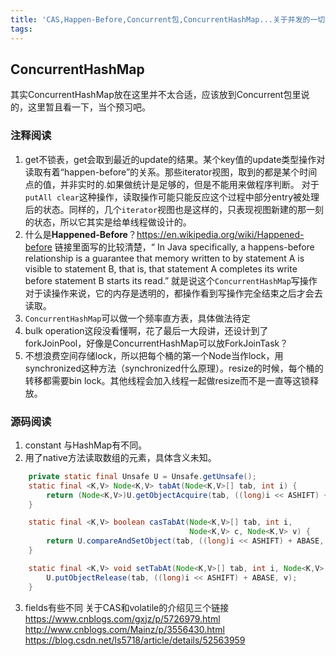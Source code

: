 ```yaml
---
title: 'CAS,Happen-Before,Concurrent包,ConcurrentHashMap...关于并发的一切'
tags:
---
```


## ConcurrentHashMap
其实ConcurrentHashMap放在这里并不太合适，应该放到Concurrent包里说的，这里暂且看一下，当个预习吧。

### 注释阅读
1. get不锁表，get会取到最近的update的结果。某个key值的update类型操作对读取有着“happen-before”的关系。那些iterator视图，取到的都是某个时间点的值，并非实时的.如果做统计是足够的，但是不能用来做程序判断。
对于`putAll clear`这种操作，读取操作可能只能反应这个过程中部分entry被处理后的状态。同样的，几个`iterator`视图也是这样的，只表现视图新建的那一刻的状态，所以它其实是给单线程做设计的。
2. 什么是**Happened-Before**？https://en.wikipedia.org/wiki/Happened-before   链接里面写的比较清楚，“ In Java specifically, a happens-before relationship is a guarantee that memory written to by statement A is visible to statement B, that is, that statement A completes its write before statement B starts its read.”
就是说这个``ConcurrentHashMap``写操作对于读操作来说，它的内存是透明的，都操作看到写操作完全结束之后才会去读取。
1. `ConcurrentHashMap`可以做一个频率直方表，具体做法待定
1. bulk operation这段没看懂啊，花了最后一大段讲，还设计到了forkJoinPool，好像是ConcurrentHashMap可以放ForkJoinTask？
1. 不想浪费空间存储lock，所以把每个桶的第一个Node当作lock，用synchronized这种方法（synchronized什么原理）。resize的时候，每个桶的转移都需要bin lock。其他线程会加入线程一起做resize而不是一直等这锁释放。

### 源码阅读
1. constant
与HashMap有不同。
2. 用了native方法读取数组的元素，具体含义未知。
```java
    private static final Unsafe U = Unsafe.getUnsafe();
    static final <K,V> Node<K,V> tabAt(Node<K,V>[] tab, int i) {
        return (Node<K,V>)U.getObjectAcquire(tab, ((long)i << ASHIFT) + ABASE);
    }

    static final <K,V> boolean casTabAt(Node<K,V>[] tab, int i,
                                        Node<K,V> c, Node<K,V> v) {
        return U.compareAndSetObject(tab, ((long)i << ASHIFT) + ABASE, c, v);
    }

    static final <K,V> void setTabAt(Node<K,V>[] tab, int i, Node<K,V> v) {
        U.putObjectRelease(tab, ((long)i << ASHIFT) + ABASE, v);
    }
```

3. fields有些不同
关于CAS和volatile的介绍见三个链接
https://www.cnblogs.com/gxjz/p/5726979.html
http://www.cnblogs.com/Mainz/p/3556430.html
https://blog.csdn.net/ls5718/article/details/52563959